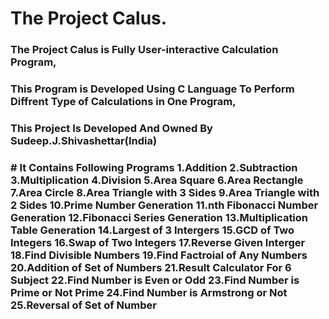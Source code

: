 <h1>                                 The Project Calus.
<h3> The Project Calus is Fully User-interactive Calculation Program,
<h3> This Program is Developed Using C Language To Perform Diffrent Type of Calculations in One Program,
<h3> This Project Is Developed And Owned By Sudeep.J.Shivashettar(India)
<h3>
#
It Contains Following Programs
1.Addition 
2.Subtraction    
3.Multiplication    
4.Division    
5.Area Square   
6.Area Rectangle    
7.Area Circle    
8.Area Triangle with 3 Sides
9.Area Triangle with 2 Sides
10.Prime Number Generation  
11.nth Fibonacci Number Generation
12.Fibonacci Series Generation  
13.Multiplication Table Generation
14.Largest of 3 Intergers  
15.GCD of Two Integers   
16.Swap of Two Integers 
17.Reverse Given Interger  
18.Find Divisible Numbers  
19.Find Factroial of Any Numbers
20.Addition of Set of Numbers
21.Result Calculator For 6 Subject
22.Find Number is Even or Odd
23.Find Number is Prime or Not Prime
24.Find Number is Armstrong or Not
25.Reversal of Set of Number
